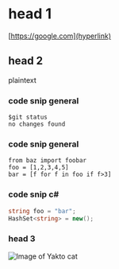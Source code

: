 # head 1
[https://google.com](hyperlink)
## head 2
plaintext

### code snip general
```
$git status
no changes found
```
### code snip general
```pyton
from baz import foobar
foo = [1,2,3,4,5]
bar = [f for f in foo if f>3]
```


### code snip c#
```csharp 
string foo = "bar";
HashSet<string> = new();
```


### head 3
![Image of Yakto cat](https://octodex.github.com/images/yaktocat.png)
